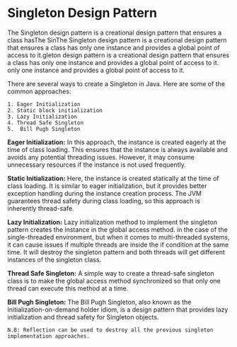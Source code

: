 # Singleton Design Pattern

The Singleton design pattern is a creational design pattern that ensures a class hasThe
SinThe Singleton design pattern is a creational design pattern that ensures a class has
only one instance and provides a global point of access to it.gleton design pattern is a
creational design pattern that ensures a class has only one instance and provides a
global point of access to it. only one instance and provides a global point of access to it.



There are several ways to create a Singleton in Java. Here are some of the common approaches:

	1. Eager Initialization
   	2. Static block initialization
   	3. Lazy Initialization
   	4. Thread Safe Singleton
   	5.  Bill Pugh Singleton

**Eager Initialization:**
In this approach, the instance is created eagerly at the time of class loading.
This ensures that the instance is always available and avoids any potential threading issues.
However, it may consume unnecessary resources if the instance is not used frequently.

**Static Initialization:**
Here, the instance is created statically at the time of class loading. It is similar to eager initialization,
but it provides better exception handling during the instance creation process. The JVM guarantees thread
safety during class loading, so this approach is inherently thread-safe.

**Lazy Initialization:**
Lazy initialization method to implement the singleton pattern creates the instance in the global access method.
in the case of the single-threaded environment, but when it comes to multi-threaded systems, it can cause issues 
if multiple threads are inside the if condition at the same time. It will destroy the singleton pattern and both threads will get different instances of the singleton class.

**Thread Safe Singleton:**
A simple way to create a thread-safe singleton class is to make the global access method synchronized so that only one
thread can execute this method at a time.

**Bill Pugh Singleton:**
The Bill Pugh Singleton, also known as the Initialization-on-demand holder idiom, is a design pattern that provides lazy initialization and thread safety for Singleton objects.

``` N.B: Reflection can be used to destroy all the previous singleton implementation approaches. ```